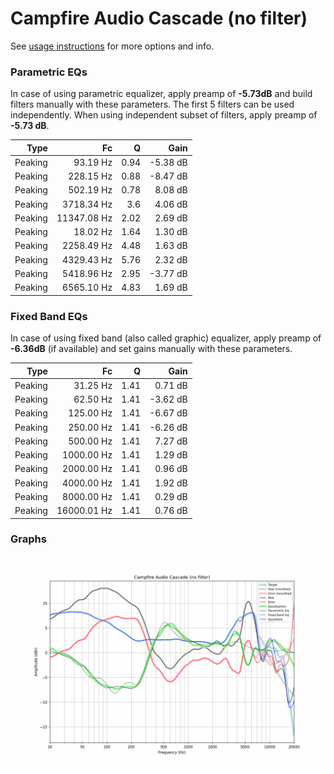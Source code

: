 # Campfire Audio Cascade (no filter)
See [usage instructions](https://github.com/jaakkopasanen/AutoEq#usage) for more options and info.

### Parametric EQs
In case of using parametric equalizer, apply preamp of **-5.73dB** and build filters manually
with these parameters. The first 5 filters can be used independently.
When using independent subset of filters, apply preamp of **-5.73 dB**.

| Type    | Fc          |    Q | Gain     |
|--------:|------------:|-----:|---------:|
| Peaking | 93.19 Hz    | 0.94 | -5.38 dB |
| Peaking | 228.15 Hz   | 0.88 | -8.47 dB |
| Peaking | 502.19 Hz   | 0.78 | 8.08 dB  |
| Peaking | 3718.34 Hz  | 3.6  | 4.06 dB  |
| Peaking | 11347.08 Hz | 2.02 | 2.69 dB  |
| Peaking | 18.02 Hz    | 1.64 | 1.30 dB  |
| Peaking | 2258.49 Hz  | 4.48 | 1.63 dB  |
| Peaking | 4329.43 Hz  | 5.76 | 2.32 dB  |
| Peaking | 5418.96 Hz  | 2.95 | -3.77 dB |
| Peaking | 6565.10 Hz  | 4.83 | 1.69 dB  |

### Fixed Band EQs
In case of using fixed band (also called graphic) equalizer, apply preamp of **-6.36dB**
(if available) and set gains manually with these parameters.

| Type    | Fc          |    Q | Gain     |
|--------:|------------:|-----:|---------:|
| Peaking | 31.25 Hz    | 1.41 | 0.71 dB  |
| Peaking | 62.50 Hz    | 1.41 | -3.62 dB |
| Peaking | 125.00 Hz   | 1.41 | -6.67 dB |
| Peaking | 250.00 Hz   | 1.41 | -6.26 dB |
| Peaking | 500.00 Hz   | 1.41 | 7.27 dB  |
| Peaking | 1000.00 Hz  | 1.41 | 1.29 dB  |
| Peaking | 2000.00 Hz  | 1.41 | 0.96 dB  |
| Peaking | 4000.00 Hz  | 1.41 | 1.92 dB  |
| Peaking | 8000.00 Hz  | 1.41 | 0.29 dB  |
| Peaking | 16000.01 Hz | 1.41 | 0.76 dB  |

### Graphs
![](./Campfire%20Audio%20Cascade%20(no%20filter).png)